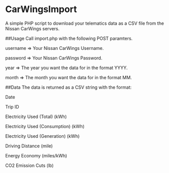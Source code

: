 # CarWingsImport
A simple PHP script to download your telematics data as a CSV file from the Nissan CarWings servers.

##Usage
Call import.php with the following POST paramters.

username => Your Nissan CarWings Username.

password => Your Nissan CarWings Password.

year => The year you want the data for in the format YYYY.

month => The month you want the data for in the format MM.

##Data
The data is returned as a CSV string with the format: 

Date

Trip ID

Electricity Used (Total) (kWh)

Electricity Used (Consumption) (kWh)

Electricity Used (Generation) (kWh)

Driving Distance (mile)

Energy Economy (miles/kWh)

CO2 Emission Cuts (lb)

